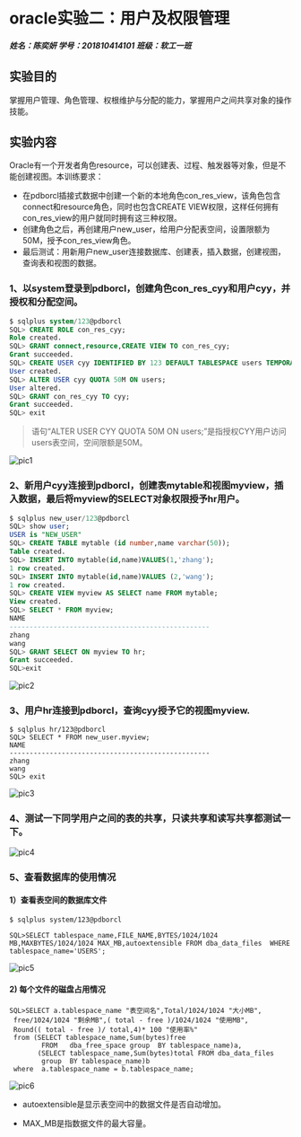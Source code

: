 # oracle实验二：用户及权限管理

##### 姓名：陈奕妍       										学号：201810414101 										班级：软工一班 

##  实验目的

掌握用户管理、角色管理、权根维护与分配的能力，掌握用户之间共享对象的操作技能。

## 实验内容

Oracle有一个开发者角色resource，可以创建表、过程、触发器等对象，但是不能创建视图。本训练要求：

* 在pdborcl插接式数据中创建一个新的本地角色con_res_view，该角色包含connect和resource角色，同时也包含CREATE VIEW权限，这样任何拥有con_res_view的用户就同时拥有这三种权限。
* 创建角色之后，再创建用户new_user，给用户分配表空间，设置限额为50M，授予con_res_view角色。
* 最后测试：用新用户new_user连接数据库、创建表，插入数据，创建视图，查询表和视图的数据。

### 1、以system登录到pdborcl，创建角色con_res_cyy和用户cyy，并授权和分配空间。

```sql
$ sqlplus system/123@pdborcl
SQL> CREATE ROLE con_res_cyy;
Role created.
SQL> GRANT connect,resource,CREATE VIEW TO con_res_cyy;
Grant succeeded.
SQL> CREATE USER cyy IDENTIFIED BY 123 DEFAULT TABLESPACE users TEMPORARY TABLESPACE temp;
User created.
SQL> ALTER USER cyy QUOTA 50M ON users;
User altered.
SQL> GRANT con_res_cyy TO cyy;
Grant succeeded.
SQL> exit
```

> 语句“ALTER USER CYY QUOTA 50M ON users;”是指授权CYY用户访问users表空间，空间限额是50M。

![pic1](.\pic1.png)

### 2、新用户cyy连接到pdborcl，创建表mytable和视图myview，插入数据，最后将myview的SELECT对象权限授予hr用户。

```sql
$ sqlplus new_user/123@pdborcl
SQL> show user;
USER is "NEW_USER"
SQL> CREATE TABLE mytable (id number,name varchar(50));
Table created.
SQL> INSERT INTO mytable(id,name)VALUES(1,'zhang');
1 row created.
SQL> INSERT INTO mytable(id,name)VALUES (2,'wang');
1 row created.
SQL> CREATE VIEW myview AS SELECT name FROM mytable;
View created.
SQL> SELECT * FROM myview;
NAME
--------------------------------------------------
zhang
wang
SQL> GRANT SELECT ON myview TO hr;
Grant succeeded.
SQL>exit
```



![pic2](.\pic2.png)

### 3、用户hr连接到pdborcl，查询cyy授予它的视图myview.

```
$ sqlplus hr/123@pdborcl
SQL> SELECT * FROM new_user.myview;
NAME
--------------------------------------------------
zhang
wang
SQL> exit
```



![pic3](.\pic3.png)

### 4、测试一下同学用户之间的表的共享，只读共享和读写共享都测试一下。

![pic4](.\pic4.png)

### 5、查看数据库的使用情况

#### 1）查看表空间的数据库文件

```
$ sqlplus system/123@pdborcl

SQL>SELECT tablespace_name,FILE_NAME,BYTES/1024/1024 MB,MAXBYTES/1024/1024 MAX_MB,autoextensible FROM dba_data_files  WHERE  tablespace_name='USERS';

```

![pic5](.\pic5.png)

#### 2) 每个文件的磁盘占用情况

```
SQL>SELECT a.tablespace_name "表空间名",Total/1024/1024 "大小MB",
 free/1024/1024 "剩余MB",( total - free )/1024/1024 "使用MB",
 Round(( total - free )/ total,4)* 100 "使用率%"
 from (SELECT tablespace_name,Sum(bytes)free
        FROM   dba_free_space group  BY tablespace_name)a,
       (SELECT tablespace_name,Sum(bytes)total FROM dba_data_files
        group  BY tablespace_name)b
 where  a.tablespace_name = b.tablespace_name;
```

![pic6](.\pic6.png)

* autoextensible是显示表空间中的数据文件是否自动增加。

* MAX_MB是指数据文件的最大容量。

  











